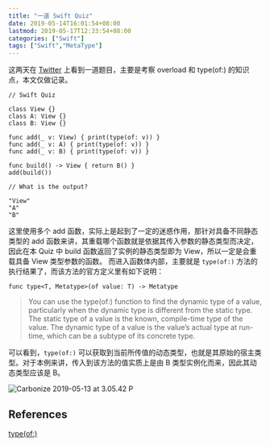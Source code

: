 ```yaml
---
title: "一道 Swift Quiz"
date: 2019-05-14T16:01:54+08:00
lastmod: 2019-05-17T12:33:54+08:00
categories: ["Swift"]
tags: ["Swift","MetaType"]
---
```


这两天在 [Twitter](https://twitter.com/krzyzanowskim/status/1127875626579288064?s=12) 上看到一道题目，主要是考察 overload 和 type(of:) 的知识点，本文仅做记录。

```
// Swift Quiz

class View {}
class A: View {}
class B: View {}

func add(_ v: View) { print(type(of: v)) }
func add(_ v: A) { print(type(of: v)) }
func add(_ v: B) { print(type(of: v)) }

func build() -> View { return B() }
add(build())

// What is the output?

"View"
"A"
"B"

```

这里使用多个 add 函数，实际上是起到了一定的迷惑作用，那针对具备不同静态类型的 add 函数来讲，其重载哪个函数就是依据其传入参数的静态类型而决定，因此在本 Quiz 中 build 函数返回了实例的静态类型即为 View，所以一定是会重载具备 View 类型参数的函数。
而进入函数体内部，主要就是 `type(of:)` 方法的执行结果了，而该方法的官方定义里有如下说明：

```
func type<T, Metatype>(of value: T) -> Metatype
```

> You can use the type(of:) function to find the dynamic type of a value, particularly when the dynamic type is different from the static type. The static type of a value is the known, compile-time type of the value. The dynamic type of a value is the value’s actual type at run-time, which can be a subtype of its concrete type.

可以看到，`type(of:)` 可以获取到当前所传值的动态类型，也就是其原始的宿主类型。对于本例来讲，传入到该方法的值实质上是由 B 类型实例化而来，因此其动态类型应该是 B。

![Carbonize 2019-05-13 at 3.05.42 P](https://i.imgur.com/vB7DuWI.png)




## References
[type(of:)](https://developer.apple.com/documentation/swift/2885064-type)